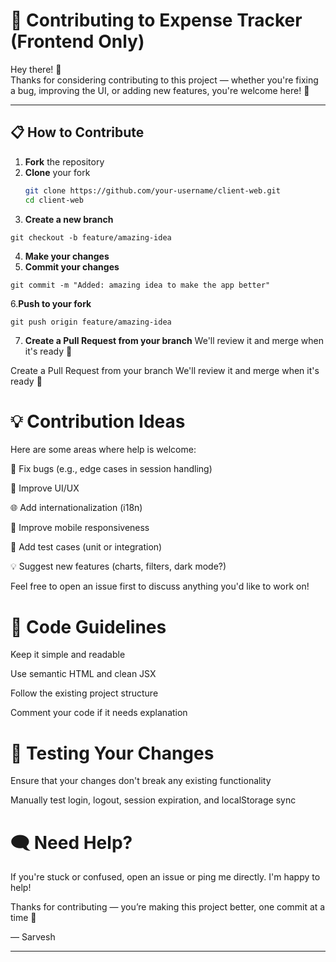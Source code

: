 # 🤝 Contributing to Expense Tracker (Frontend Only)

Hey there! 👋  
Thanks for considering contributing to this project — whether you're fixing a bug, improving the UI, or adding new features, you're welcome here! 💙

---

## 📋 How to Contribute

1. **Fork** the repository
2. **Clone** your fork
   ```bash
   git clone https://github.com/your-username/client-web.git
   cd client-web
3. **Create a new branch**
 ```
 git checkout -b feature/amazing-idea
```
4. **Make your changes**
5. **Commit your changes**
```
git commit -m "Added: amazing idea to make the app better"
```
6.**Push to your fork**
```
git push origin feature/amazing-idea
```
7. **Create a Pull Request from your branch**
We'll review it and merge when it's ready 🚀



Create a Pull Request from your branch
We'll review it and merge when it's ready 🚀

# 💡 Contribution Ideas
Here are some areas where help is welcome:

🐞 Fix bugs (e.g., edge cases in session handling)

🎨 Improve UI/UX

🌐 Add internationalization (i18n)

📱 Improve mobile responsiveness

🧪 Add test cases (unit or integration)

💡 Suggest new features (charts, filters, dark mode?)

Feel free to open an issue first to discuss anything you'd like to work on!

# 🧼 Code Guidelines
Keep it simple and readable

Use semantic HTML and clean JSX

Follow the existing project structure

Comment your code if it needs explanation

# 🧪 Testing Your Changes
Ensure that your changes don't break any existing functionality

Manually test login, logout, session expiration, and localStorage sync

# 🗨️ Need Help?
If you're stuck or confused, open an issue or ping me directly. I'm happy to help!

Thanks for contributing — you’re making this project better, one commit at a time 💪

— Sarvesh



---

